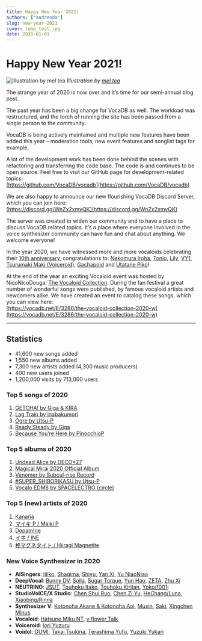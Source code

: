 ```yaml
---
title: Happy New Year 2021!
authors: ["andreoda"]
slug: new-year-2021
cover: temp_test.jpg
date: 2021-01-01
---
```


# Happy New Year 2021!

![Illustration by mel tea](/images/miku-2021.jpg)
_Illustration by [mel tea](https://www.pixiv.net/en/users/39091544)_

The strange year of 2020 is now over and it’s time for our semi-annual blog post.

The past year has been a big change for VocaDB as well. The workload was restructured, and the torch of running the site has been passed from a single person to the community.

VocaDB is being actively maintained and multiple new features have been added this year – moderation tools, new event features and songlist tags for example.

A lot of the development work has been done behind the scenes with refactoring and transferring the code base. The code is and continues to be open source. Feel free to visit our GitHub page for development-related topics:  
[https://github.com/VocaDB/vocadb](https://github.com/VocaDB/vocadb)

We are also happy to announce our new flourishing VocaDB Discord Server, which you can join here:  
[https://discord.gg/WnZx2xmvQK](https://discord.gg/WnZx2xmvQK)

The server was created to widen our community and to have a place to discuss VocaDB related topics. It’s a place where everyone involved in the voice synthesizer community can have fun and chat about anything. We welcome everyone!

In the year 2020, we have witnessed more and more vocaloids celebrating their [10th anniversary](https://vocadb.net/T/6828/10th-birthday), congratulations to: [Nekomura Iroha](https://vocadb.net/Ar/77), [Tonio](https://vocadb.net/Ar/390), [Lily](https://vocadb.net/Ar/139), [VY1](https://vocadb.net/Ar/117), [Tsurumaki Maki (Voiceroid)](https://vocadb.net/Ar/2053), [Gachapoid](https://vocadb.net/Ar/247) and [Utatane Piko](https://vocadb.net/Ar/248)!

At the end of the year an exciting Vocaloid event was hosted by NicoNicoDouga: [The Vocaloid Collection](https://vocaloid-collection.jp/). During the fan festival a great number of wonderful songs were published, by famous vocaloid artists and newcomers alike. We have created an event to catalog these songs, which you can view here:  
[https://vocadb.net/E/3286/the-vocaloid-collection-2020-w](https://vocadb.net/E/3286/the-vocaloid-collection-2020-w)

---

## Statistics

- 41,600 new songs added
- 1,550 new albums added
- 7,300 new artists added (4,300 music producers)
- 400 new users joined
- 1,200,000 visits by 713,000 users

### Top 5 songs of 2020

1. [GETCHA! by Giga & KIRA](https://vocadb.net/S/293881)
2. [Lag Train by inabakumori](https://vocadb.net/S/288238)
3. [Ogre by Utsu-P](https://vocadb.net/S/301147)
4. [Ready Steady by Giga](https://vocadb.net/S/296597)
5. [Because You’re Here by PinocchioP](https://vocadb.net/S/284993)

### Top 5 albums of 2020

1. [Undead Alice by DECO\*27](https://vocadb.net/Al/28721)
2. [Magical Mirai 2020 Official Album](https://vocadb.net/Al/28478)
3. [Venomer by Subcul-rise Record](https://vocadb.net/Al/27862)
4. [#SUPER_SHIBORIKASU by Utsu-P](https://vocadb.net/Al/28264)
5. [Vocalo EDM8 by SPACELECTRO (circle)](https://vocadb.net/Al/28310)

### Top 5 (new) artists of 2020

1. [Kanaria](https://vocadb.net/Ar/80976)
2. [マイキ P / Maiki P](https://vocadb.net/Ar/83417)
3. [Dopam!ne](https://vocadb.net/Ar/79769)
4. [イネ / INE](https://vocadb.net/Ar/80754)
5. [柊マグネタイト / Hiiragi Magnetite](https://vocadb.net/Ar/83243)

### New Voice Synthesizer in 2020

- **AISingers**: [liliko](https://vocadb.net/Ar/79857), [Shaqima](https://vocadb.net/Ar/81599), [Shiyu](https://vocadb.net/Ar/81914), [Yan Xi](https://vocadb.net/Ar/79755), [Yu NiaoNiao](https://vocadb.net/Ar/79631)
- **DeepVocal**: [Bunny DV](https://vocadb.net/Ar/80022), [Solla](https://vocadb.net/Ar/84415), [Sugar Torque](https://vocadb.net/Ar/80480), [Yun Hao](https://vocadb.net/Ar/76475), [ZETA](https://vocadb.net/Ar/81568), [Zhu Xi](https://vocadb.net/Ar/84838)
- **NEUTRINO**: [JSUT](https://vocadb.net/Ar/83753), [Touhoku Itako](https://vocadb.net/Ar/83511), [Touhoku Kiritan](https://vocadb.net/Ar/79466), [Yoko/f001j](https://vocadb.net/Ar/79499)
- **StudioVoICE/X Studio**: [Chen Shui Ruo](https://vocadb.net/Ar/76408), [Chen Zi Yu](https://vocadb.net/Ar/81900), [HeChang/Luna](https://vocadb.net/Ar/76473), [Xiaobing/Rinna](https://vocadb.net/Ar/80162)
- **Synthesizer V**: [Kotonoha Akane & Kotonoha Aoi](https://vocadb.net/Ar/81912), [Muxin](https://vocadb.net/Ar/76429), [Saki](https://vocadb.net/Ar/81917), [Xingchen Minus](https://vocadb.net/Ar/76428)
- **Vocaloid**: [Hatsune Miku NT](https://vocadb.net/Ar/84429), [v flower Talk](https://vocadb.net/Ar/79867)
- **Voiceroid**: [Iori Yuzuru](https://vocadb.net/Ar/79100)
- **Voidol**: [GUMI](https://vocadb.net/Ar/85252), [Takai Tsukina](https://vocadb.net/Ar/84024), [Terashima Yufu](https://vocadb.net/Ar/84023), [Yuzuki Yukari](https://vocadb.net/Ar/84008)
